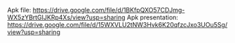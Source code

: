 Apk file: https://drive.google.com/file/d/1BKfpQXO57CDJmg-WX5zYBrtGIJKRp4Xs/view?usp=sharing
Apk presentation: https://drive.google.com/file/d/15WXVLU2tNW3Hvk6K20qfzcJxo3UOu5Sg/view?usp=sharing

